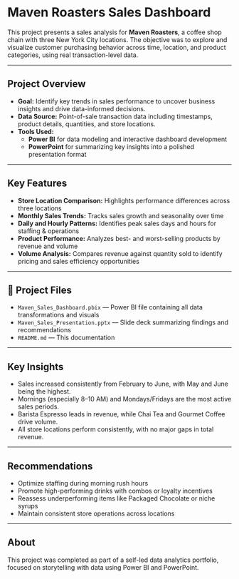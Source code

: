 # Maven Roasters Sales Dashboard
This project presents a sales analysis for **Maven Roasters**, a coffee shop chain with three New York City locations. The objective was to explore and visualize customer purchasing behavior across time, location, and product categories, using real transaction-level data.

---
## Project Overview

- **Goal:** Identify key trends in sales performance to uncover business insights and drive data-informed decisions.
- **Data Source:** Point-of-sale transaction data including timestamps, product details, quantities, and store locations.
- **Tools Used:**
  - **Power BI** for data modeling and interactive dashboard development
  - **PowerPoint** for summarizing key insights into a polished presentation format

---

## Key Features

- **Store Location Comparison:** Highlights performance differences across three locations
- **Monthly Sales Trends:** Tracks sales growth and seasonality over time  
- **Daily and Hourly Patterns:** Identifies peak sales days and hours for staffing & operations 
- **Product Performance:** Analyzes best- and worst-selling products by revenue and volume  
- **Volume Analysis:** Compares revenue against quantity sold to identify pricing and sales efficiency opportunities

---

## 📁 Project Files

- `Maven_Sales_Dashboard.pbix` — Power BI file containing all data transformations and visuals  
- `Maven_Sales_Presentation.pptx` — Slide deck summarizing findings and recommendations  
- `README.md` — This documentation

---

## Key Insights

- Sales increased consistently from February to June, with May and June being the highest.
- Mornings (especially 8–10 AM) and Mondays/Fridays are the most active sales periods.
- Barista Espresso leads in revenue, while Chai Tea and Gourmet Coffee drive volume.
- All store locations perform consistently, with no major gaps in total revenue.

---

## Recommendations

- Optimize staffing during morning rush hours  
- Promote high-performing drinks with combos or loyalty incentives  
- Reassess underperforming items like Packaged Chocolate or niche syrups  
- Maintain consistent store operations across locations

---

## About

This project was completed as part of a self-led data analytics portfolio, focused on storytelling with data using Power BI and PowerPoint.

